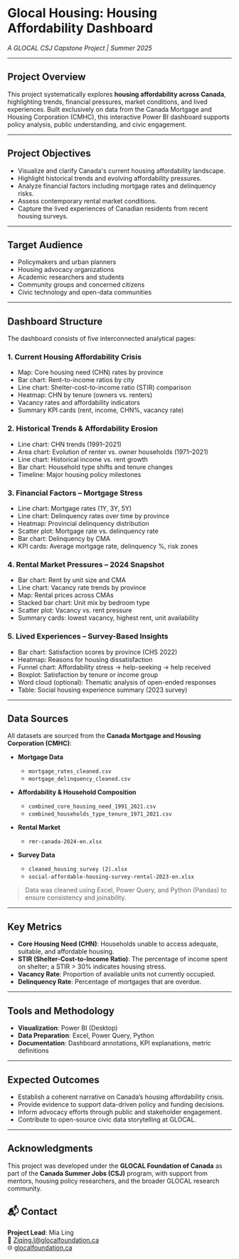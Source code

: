 # Glocal Housing: Housing Affordability Dashboard
*A GLOCAL CSJ Capstone Project | Summer 2025*

---

## Project Overview

This project systematically explores **housing affordability across Canada**, highlighting trends, financial pressures, market conditions, and lived experiences. Built exclusively on data from the Canada Mortgage and Housing Corporation (CMHC), this interactive Power BI dashboard supports policy analysis, public understanding, and civic engagement.

---

## Project Objectives

- Visualize and clarify Canada's current housing affordability landscape.
- Highlight historical trends and evolving affordability pressures.
- Analyze financial factors including mortgage rates and delinquency risks.
- Assess contemporary rental market conditions.
- Capture the lived experiences of Canadian residents from recent housing surveys.

---

## Target Audience

- Policymakers and urban planners  
- Housing advocacy organizations  
- Academic researchers and students  
- Community groups and concerned citizens  
- Civic technology and open-data communities  

---

## Dashboard Structure

The dashboard consists of five interconnected analytical pages:

### 1. Current Housing Affordability Crisis
- Map: Core housing need (CHN) rates by province
- Bar chart: Rent-to-income ratios by city
- Line chart: Shelter-cost-to-income ratio (STIR) comparison
- Heatmap: CHN by tenure (owners vs. renters)
- Vacancy rates and affordability indicators
- Summary KPI cards (rent, income, CHN%, vacancy rate)

### 2. Historical Trends & Affordability Erosion
- Line chart: CHN trends (1991–2021)
- Area chart: Evolution of renter vs. owner households (1971–2021)
- Line chart: Historical income vs. rent growth
- Bar chart: Household type shifts and tenure changes
- Timeline: Major housing policy milestones

### 3. Financial Factors – Mortgage Stress
- Line chart: Mortgage rates (1Y, 3Y, 5Y)
- Line chart: Delinquency rates over time by province
- Heatmap: Provincial delinquency distribution
- Scatter plot: Mortgage rate vs. delinquency rate
- Bar chart: Delinquency by CMA
- KPI cards: Average mortgage rate, delinquency %, risk zones

### 4. Rental Market Pressures – 2024 Snapshot
- Bar chart: Rent by unit size and CMA
- Line chart: Vacancy rate trends by province
- Map: Rental prices across CMAs
- Stacked bar chart: Unit mix by bedroom type
- Scatter plot: Vacancy vs. rent pressure
- Summary cards: lowest vacancy, highest rent, unit availability

### 5. Lived Experiences – Survey-Based Insights
- Bar chart: Satisfaction scores by province (CHS 2022)
- Heatmap: Reasons for housing dissatisfaction
- Funnel chart: Affordability stress → help-seeking → help received
- Boxplot: Satisfaction by tenure or income group
- Word cloud (optional): Thematic analysis of open-ended responses
- Table: Social housing experience summary (2023 survey)

---

## Data Sources

All datasets are sourced from the **Canada Mortgage and Housing Corporation (CMHC)**:

- **Mortgage Data**
  - `mortgage_rates_cleaned.csv`
  - `mortgage_delinquency_cleaned.csv`

- **Affordability & Household Composition**
  - `combined_core_housing_need_1991_2021.csv`
  - `combined_households_type_tenure_1971_2021.csv`

- **Rental Market**
  - `rmr-canada-2024-en.xlsx`

- **Survey Data**
  - `cleaned_housing_survey (2).xlsx`
  - `social-affordable-housing-survey-rental-2023-en.xlsx`

> Data was cleaned using Excel, Power Query, and Python (Pandas) to ensure consistency and joinability.

---

## Key Metrics

- **Core Housing Need (CHN)**: Households unable to access adequate, suitable, and affordable housing.
- **STIR (Shelter-Cost-to-Income Ratio)**: The percentage of income spent on shelter; a STIR > 30% indicates housing stress.
- **Vacancy Rate**: Proportion of available units not currently occupied.
- **Delinquency Rate**: Percentage of mortgages that are overdue.

---

## Tools and Methodology

- **Visualization**: Power BI (Desktop)  
- **Data Preparation**: Excel, Power Query, Python  
- **Documentation**: Dashboard annotations, KPI explanations, metric definitions  

---

## Expected Outcomes

- Establish a coherent narrative on Canada’s housing affordability crisis.
- Provide evidence to support data-driven policy and funding decisions.
- Inform advocacy efforts through public and stakeholder engagement.
- Contribute to open-source civic data storytelling at GLOCAL.

---

## Acknowledgments

This project was developed under the **GLOCAL Foundation of Canada** as part of the **Canada Summer Jobs (CSJ)** program, with support from mentors, housing policy researchers, and the broader GLOCAL research community.


## 📬 Contact

**Project Lead**: Mia Ling  
📧 Ziqing.l@glocalfoundation.ca  
🌐 [glocalfoundation.ca](https://www.glocalfoundation.ca)

